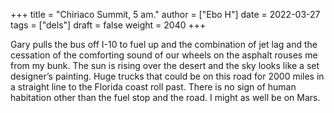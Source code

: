+++
title = "Chiriaco Summit, 5 am."
author = ["Ebo H"]
date = 2022-03-27
tags = ["dels"]
draft = false
weight = 2040
+++

Gary pulls the bus off I-10 to fuel up and the combination of jet lag and the cessation of the comforting sound of our wheels on the asphalt rouses me from my bunk. The sun is rising over the desert and the sky looks like a set designer’s painting. Huge trucks that could be on this road for 2000 miles in a straight line to the Florida coast roll past. There is no sign of human habitation other than the fuel stop and the road. I might as well be on Mars.
